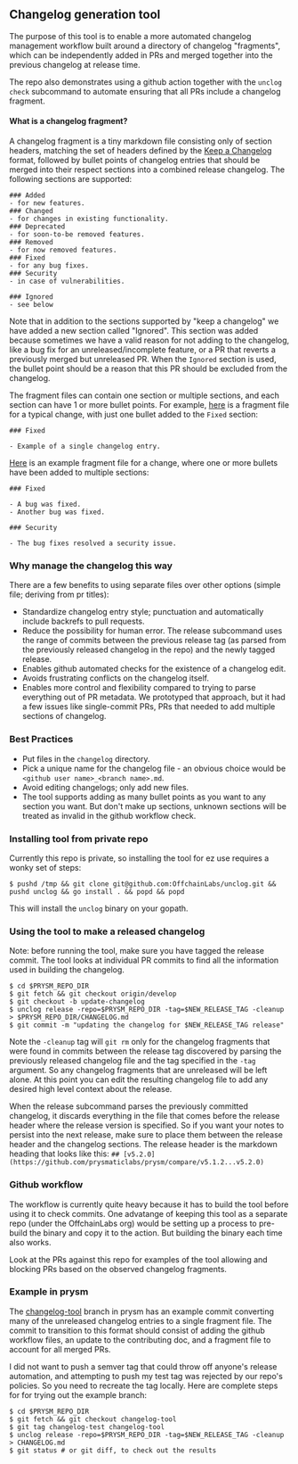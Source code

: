 ## Changelog generation tool

The purpose of this tool is to enable a more automated changelog management workflow built around
a directory of changelog "fragments", which can be independently added in PRs and merged together
into the previous changelog at release time.

The repo also demonstrates using a github action together with the `unclog check` subcommand 
to automate ensuring that all PRs include a changelog fragment. 

#### What is a changelog fragment?

A changelog fragment is a tiny markdown file consisting only of section headers, matching the set 
of headers defined by the [Keep a Changelog](https://keepachangelog.com/en/1.1.0/) format, followed by
bullet points of changelog entries that should be merged into their respect sections into
a combined release changelog. The following sections are supported:
```
### Added
- for new features.
### Changed
- for changes in existing functionality.
### Deprecated
- for soon-to-be removed features.
### Removed
- for now removed features.
### Fixed
- for any bug fixes.
### Security
- in case of vulnerabilities.

### Ignored
- see below
```

Note that in addition to the sections supported by "keep a changelog" we have added a new section called
"Ignored". This section was added because sometimes we have a valid reason for not adding to the changelog,
like a bug fix for an unreleased/incomplete feature, or a PR that reverts a previously merged but unreleased PR.
When the `Ignored` section is used, the bullet point should be a reason that this PR should be excluded
from the changelog.

The fragment files can contain one section or multiple sections, and each section can have 1 or more bullet points.
For example, [here](/clog/release/testdata/example-single.md) is a fragment file for a typical change,
with just one bullet added to the `Fixed` section:

```
### Fixed

- Example of a single changelog entry.
```

[Here](clog/release/testdata/example-multi.md) is an example fragment file for a change, where one or more bullets
have been added to multiple sections:

```
### Fixed

- A bug was fixed.
- Another bug was fixed.

### Security

- The bug fixes resolved a security issue.
```

### Why manage the changelog this way

There are a few benefits to using separate files over other options (simple file; deriving from pr titles):
- Standardize changelog entry style; punctuation and automatically include backrefs to pull requests.
- Reduce the possibility for human error. The release subcommand uses the range of commits between the
  previous release tag (as parsed from the previously released changelog in the repo) and the newly tagged
  release.
- Enables github automated checks for the existence of a changelog edit.
- Avoids frustrating conflicts on the changelog itself.
- Enables more control and flexibility compared to trying to parse everything out of PR metadata. We prototyped
  that approach, but it had a few issues like single-commit PRs, PRs that needed to add multiple sections of changelog.

### Best Practices

- Put files in the `changelog` directory.
- Pick a unique name for the changelog file - an obvious choice would be `<github user name>_<branch name>.md`.
- Avoid editing changelogs; only add new files.
- The tool supports adding as many bullet points as you want to any section you want. But don't make up sections,
  unknown sections will be treated as invalid in the github workflow check.

### Installing tool from private repo

Currently this repo is private, so installing the tool for ez use requires a wonky set of steps:
```
$ pushd /tmp && git clone git@github.com:OffchainLabs/unclog.git && pushd unclog && go install . && popd && popd
```

This will install the `unclog` binary on your gopath.

### Using the tool to make a released changelog

Note: before running the tool, make sure you have tagged the release commit. The tool looks at individual PR commits
to find all the information used in building the changelog.

```
$ cd $PRYSM_REPO_DIR
$ git fetch && git checkout origin/develop
$ git checkout -b update-changelog
$ unclog release -repo=$PRYSM_REPO_DIR -tag=$NEW_RELEASE_TAG -cleanup > $PRYSM_REPO_DIR/CHANGELOG.md
$ git commit -m "updating the changelog for $NEW_RELEASE_TAG release"
```

Note the `-cleanup` tag will `git rm` only for the changelog fragments that were found in commits between the
release tag discovered by parsing the previously released changelog file and the tag specified in the `-tag` argument.
So any changelog fragments that are unreleased will be left alone. At this point you can edit the resulting changelog
file to add any desired high level context about the release.

When the release subcommand parses the previously committed changelog, it discards everything in the file that comes before
the release header where the release version is specified. So if you want your notes to persist into the next release, make
sure to place them between the release header and the changelog sections. The release header is the markdown heading that
looks like this: ```## [v5.2.0](https://github.com/prysmaticlabs/prysm/compare/v5.1.2...v5.2.0)```

### Github workflow

The workflow is currently quite heavy because it has to build the tool before using it to check commits. One advatange of
keeping this tool as a separate repo (under the OffchainLabs org) would be setting up a process to pre-build the binary
and copy it to the action. But building the binary each time also works.

Look at the PRs against this repo for examples of the tool allowing and blocking PRs based on the observed changelog fragments.

### Example in prysm

The [changelog-tool](https://github.com/prysmaticlabs/prysm/tree/changelog-tool) branch in prysm has an example commit 
converting many of the unreleased changelog entries to a single fragment file. The commit to transition to this format
should consist of adding the github workflow files, an update to the contributing doc, and a fragment file to account for
all merged PRs.

I did not want to push a semver tag that could throw off anyone's release automation, and attempting to push my test tag
was rejected by our repo's policies. So you need to recreate the tag locally. Here are complete steps for for trying out the
example branch:

```
$ cd $PRYSM_REPO_DIR
$ git fetch && git checkout changelog-tool
$ git tag changelog-test changelog-tool
$ unclog release -repo=$PRYSM_REPO_DIR -tag=$NEW_RELEASE_TAG -cleanup > CHANGELOG.md
$ git status # or git diff, to check out the results
```
